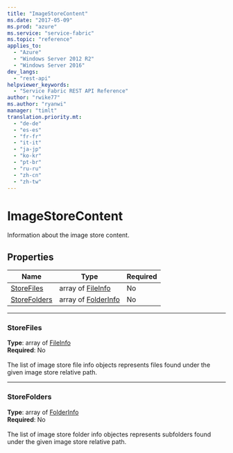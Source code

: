 ```yaml
---
title: "ImageStoreContent"
ms.date: "2017-05-09"
ms.prod: "azure"
ms.service: "service-fabric"
ms.topic: "reference"
applies_to: 
  - "Azure"
  - "Windows Server 2012 R2"
  - "Windows Server 2016"
dev_langs: 
  - "rest-api"
helpviewer_keywords: 
  - "Service Fabric REST API Reference"
author: "rwike77"
ms.author: "ryanwi"
manager: "timlt"
translation.priority.mt: 
  - "de-de"
  - "es-es"
  - "fr-fr"
  - "it-it"
  - "ja-jp"
  - "ko-kr"
  - "pt-br"
  - "ru-ru"
  - "zh-cn"
  - "zh-tw"
---
```

# ImageStoreContent

Information about the image store content.

## Properties
| Name | Type | Required |
| --- | --- | --- |
| [StoreFiles](#storefiles) | array of [FileInfo](sfclient-v56-model-fileinfo.md) | No |
| [StoreFolders](#storefolders) | array of [FolderInfo](sfclient-v56-model-folderinfo.md) | No |

____
### StoreFiles
__Type__: array of [FileInfo](sfclient-v56-model-fileinfo.md) <br/>
__Required__: No<br/>
<br/>
The list of image store file info objects represents files found under the given image store relative path.

____
### StoreFolders
__Type__: array of [FolderInfo](sfclient-v56-model-folderinfo.md) <br/>
__Required__: No<br/>
<br/>
The list of image store folder info objectes represents subfolders found under the given image store relative path.
